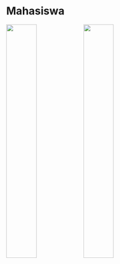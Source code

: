 # Mahasiswa
<img src="https://user-images.githubusercontent.com/63795261/79469859-e9efa580-802a-11ea-8478-678383314a19.png" width="40%" height="40%"> <img src="https://user-images.githubusercontent.com/63795261/79469890-f07e1d00-802a-11ea-8f60-277a74c415e2.png" width="40%" height="40%">
